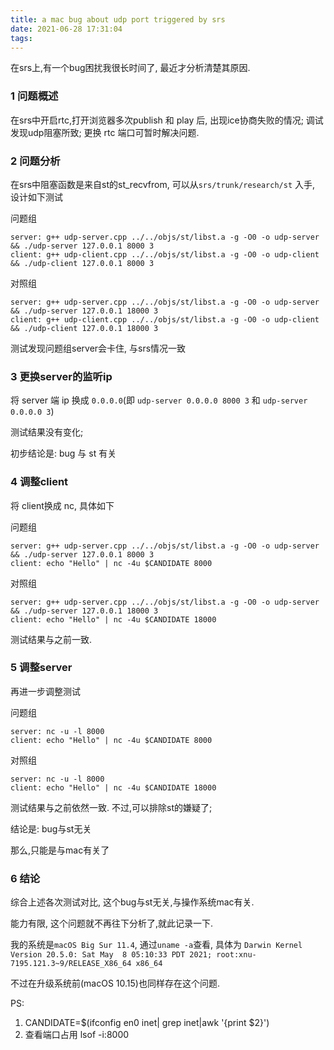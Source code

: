 ```yaml
---
title: a mac bug about udp port triggered by srs
date: 2021-06-28 17:31:04
tags:
---
```


在srs上,有一个bug困扰我很长时间了, 最近才分析清楚其原因.

### 1 问题概述

在srs中开启rtc,打开浏览器多次publish 和 play 后, 出现ice协商失败的情况; 
调试发现udp阻塞所致;
更换 rtc 端口可暂时解决问题.

### 2 问题分析
在srs中阻塞函数是来自st的st_recvfrom, 可以从`srs/trunk/research/st` 入手, 设计如下测试 

问题组
```
server: g++ udp-server.cpp ../../objs/st/libst.a -g -O0 -o udp-server && ./udp-server 127.0.0.1 8000 3
client: g++ udp-client.cpp ../../objs/st/libst.a -g -O0 -o udp-client && ./udp-client 127.0.0.1 8000 3
```

对照组
```
server: g++ udp-server.cpp ../../objs/st/libst.a -g -O0 -o udp-server && ./udp-server 127.0.0.1 18000 3
client: g++ udp-client.cpp ../../objs/st/libst.a -g -O0 -o udp-client && ./udp-client 127.0.0.1 18000 3
```

测试发现问题组server会卡住, 与srs情况一致

### 3 更换server的监听ip

将 server 端 ip 换成 `0.0.0.0`(即 `udp-server 0.0.0.0 8000 3` 和 `udp-server 0.0.0.0 3`)

测试结果没有变化;

初步结论是: bug 与 st 有关

### 4 调整client

将 client换成 nc, 具体如下

问题组
```
server: g++ udp-server.cpp ../../objs/st/libst.a -g -O0 -o udp-server && ./udp-server 127.0.0.1 8000 3
client: echo "Hello" | nc -4u $CANDIDATE 8000
```
对照组
```
server: g++ udp-server.cpp ../../objs/st/libst.a -g -O0 -o udp-server && ./udp-server 127.0.0.1 18000 3
client: echo "Hello" | nc -4u $CANDIDATE 18000
```

测试结果与之前一致.

### 5 调整server

再进一步调整测试

问题组

```
server: nc -u -l 8000
client: echo "Hello" | nc -4u $CANDIDATE 8000
```
对照组

```
server: nc -u -l 8000
client: echo "Hello" | nc -4u $CANDIDATE 18000
```

测试结果与之前依然一致. 不过,可以排除st的嫌疑了;

结论是: bug与st无关

那么,只能是与mac有关了

### 6 结论

综合上述各次测试对比, 这个bug与st无关,与操作系统mac有关. 

能力有限, 这个问题就不再往下分析了,就此记录一下.

我的系统是`macOS Big Sur 11.4`, 通过`uname -a`查看, 具体为 `Darwin Kernel Version 20.5.0: Sat May  8 05:10:33 PDT 2021; root:xnu-7195.121.3~9/RELEASE_X86_64 x86_64`

不过在升级系统前(macOS 10.15)也同样存在这个问题.

PS: 
1. CANDIDATE=$(ifconfig en0 inet| grep inet|awk '{print $2}')
2. 查看端口占用 lsof -i:8000
